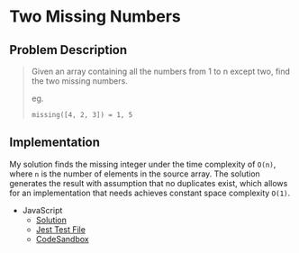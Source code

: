 # Two Missing Numbers

## Problem Description

> Given an array containing all the numbers from 1 to n except two, find the two missing numbers.
>
> eg.
>
> `missing([4, 2, 3]) = 1, 5`

## Implementation

My solution finds the missing integer under the time complexity of `O(n)`, where `n` is the number of elements in the source array. The solution generates the result with assumption that no duplicates exist, which allows for an implementation that needs achieves constant space complexity `O(1)`.

- JavaScript
  - [Solution](./findTwoMissingNumbers.js)
  - [Jest Test File](./findTwoMissingNumbers.test.js)
  - [CodeSandbox](https://codesandbox.io/s/734326mlrx?autoresize=1&fontsize=14&module=%2FfindTwoMissingNumbers.js&previewwindow=tests)
